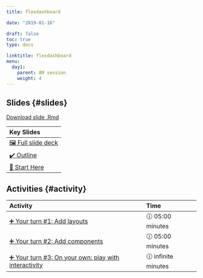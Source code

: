 ```yaml
---
title: flexdashboard

date: "2019-01-16"

draft: false
toc: true
type: docs

linktitle: flexdashboard
menu:
  day1:
    parent: AM session
    weight: 4
---
```





## Slides {#slides}

[Download slide .Rmd](../../../slides/flexdashboard.Rmd)

<table class="table table-hover table-condensed" style="margin-left: auto; margin-right: auto;">
 <thead>
  <tr>
   <th style="text-align:left;"> Key Slides </th>
  </tr>
 </thead>
<tbody>
  <tr>
   <td style="text-align:left;"> <a href="../../../slides/flexdashboard.html#1" style="     ">🖼 Full slide deck</a> </td>
  </tr>
  <tr>
   <td style="text-align:left;"> <a href="../../../slides/flexdashboard.html#outline" style="     ">✔️ Outline</a> </td>
  </tr>
  <tr>
   <td style="text-align:left;"> <a href="../../../slides/flexdashboard.html#start-here" style="     ">📍 Start Here</a> </td>
  </tr>
</tbody>
</table>


## Activities {#activity}


<table class="table table-hover table-condensed" style="margin-left: auto; margin-right: auto;">
 <thead>
  <tr>
   <th style="text-align:left;"> Activity </th>
   <th style="text-align:left;"> Time </th>
  </tr>
 </thead>
<tbody>
  <tr>
   <td style="text-align:left;"> <a href="../../../slides/flexdashboard.html#yourturn1" style="     ">➕ Your turn #1: Add layouts</a> </td>
   <td style="text-align:left;"> 🕧 05:00 minutes </td>
  </tr>
  <tr>
   <td style="text-align:left;"> <a href="../../../slides/flexdashboard.html#yourturn2" style="     ">➕ Your turn #2: Add components</a> </td>
   <td style="text-align:left;"> 🕧 05:00 minutes </td>
  </tr>
  <tr>
   <td style="text-align:left;"> <a href="../../../slides/flexdashboard.html#block3" style="     ">➕ Your turn #3: On your own: play with interactivity</a> </td>
   <td style="text-align:left;"> 🕧 infinite minutes </td>
  </tr>
</tbody>
</table>
